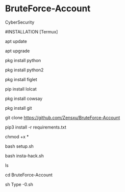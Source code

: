 # BruteForce-Account
CyberSecurity 

#INSTALLATION [Termux]

apt update

apt upgrade

pkg install python

pkg install python2

pkg install figlet 

pip install lolcat

pkg install cowsay

pkg install git

git clone https://github.com/Zensxu/BruteForce-Account

pip3 install -r requirements.txt


chmod +x *

bash setup.sh

bash insta-hack.sh

ls

cd BruteForce-Account  

sh Type -0.sh



